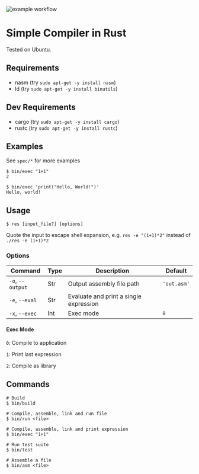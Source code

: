 ![example workflow](https://github.com/revers3ntropy/oxynium/actions/workflows/tests.yml/badge.svg)

# Simple Compiler in Rust

Tested on Ubuntu.

## Requirements

- nasm (try `sudo apt-get -y install nasm`)
- ld (try `sudo apt-get -y install binutils`)

## Dev Requirements

- cargo (try `sudo apt-get -y install cargo`)
- rustc (try `sudo apt-get -y install rustc`)

## Examples
See `spec/*` for more examples

```shell
$ bin/exec "1+1"
2
```
```shell
$ bin/exec 'print("Hello, World!")'
Hello, world!
```

## Usage

```shell
$ res [input_file?] [options]
```

Quote the input to escape shell expansion, 
e.g. `res -e "(1+1)*2"` instead of `./res -e (1+1)*2`

### Options

| Command          | Type | Description                            | Default     |
|------------------|------|----------------------------------------|-------------|
| `-o`, `--output` | Str  | Output assembly file path              | `'out.asm'` |
| `-e`, `--eval`   | Str  | Evaluate and print a single expression |             |
| `-x`, `--exec`   | Int  | Exec mode                              | `0`         |

#### Exec Mode
`0`: Compile to application

`1`: Print last expression

`2`: Compile as library

## Commands

```shell
# Build
$ bin/build

# Compile, assemble, link and run file
$ bin/run <file>

# Compile, assemble, link and print expression
$ bin/exec "1+1"

# Run test suite
$ bin/test

# Assemble a file
$ bin/asm <file>
```